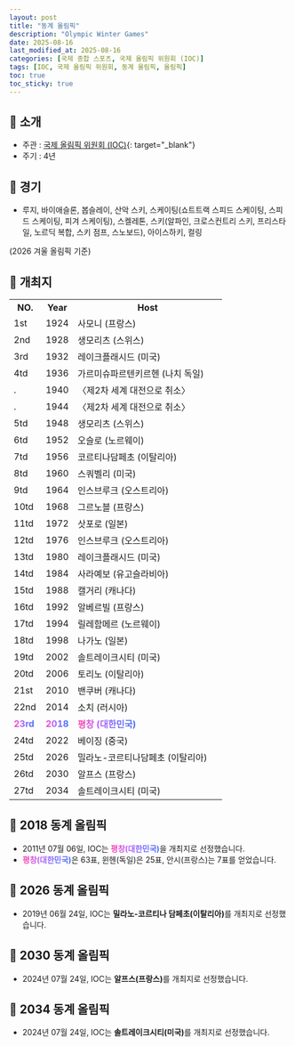 ```yaml
---
layout: post
title: "동계 올림픽"
description: "Olympic Winter Games"
date: 2025-08-16
last_modified_at: 2025-08-16
categories: [국제 종합 스포츠, 국제 올림픽 위원회 (IOC)]
tags: [IOC, 국제 올림픽 위원회, 동계 올림픽, 올림픽]
toc: true
toc_sticky: true
---
```

## 📜 소개
* 주관 : [국제 올림픽 위원회 (IOC)](https://www.olympics.com/ioc){: target="_blank"}
* 주기 : 4년

## 📜 경기
* 루지, 바이애슬론, 봅슬레이, 산악 스키, 스케이팅(쇼트트랙 스피드 스케이팅, 스피드 스케이팅, 피겨 스케이팅), 스켈레톤, 스키(알파인, 크로스컨트리 스키, 프리스타일, 노르딕 복합, 스키 점프, 스노보드), 아이스하키, 컬링

(2026 겨울 올림픽 기준)

## 📜 개최지
<html>

<head>
    <meta charset="UTF-8">
</head>

<body>
    <table>
        <tr>
            <th style="width: 15%;">NO.</th>
            <th style="width: 15%;">Year</th>
            <th style="width: 70%;">Host</th>
        </tr>
        <tr>
            <td>1st</td>
            <td>1924</td>
            <td>사모니 (프랑스)</td>
        </tr>
        <tr>
            <td>2nd</td>
            <td>1928</td>
            <td>생모리츠 (스위스)</td>
        </tr>
        <tr>
            <td>3rd</td>
            <td>1932</td>
            <td>레이크플래시드 (미국)</td>
        </tr>
        <tr>
            <td>4td</td>
            <td>1936</td>
            <td>가르미슈파르텐키르헨 (나치 독일)</td>
        </tr>
        <tr>
            <td>.</td>
            <td>1940</td>
            <td>〈제2차 세계 대전으로 취소〉</td>
        </tr>
        <tr>
            <td>.</td>
            <td>1944</td>
            <td>〈제2차 세계 대전으로 취소〉</td>
        </tr>
        <tr>
            <td>5td</td>
            <td>1948</td>
            <td>생모리츠 (스위스)</td>
        </tr>
        <tr>
            <td>6td</td>
            <td>1952</td>
            <td>오슬로 (노르웨이)</td>
        </tr>
        <tr>
            <td>7td</td>
            <td>1956</td>
            <td>코르티나담페초 (이탈리아)</td>
        </tr>
        <tr>
            <td>8td</td>
            <td>1960</td>
            <td>스쿼벨리 (미국)</td>
        </tr>
        <tr>
            <td>9td</td>
            <td>1964</td>
            <td>인스브루크 (오스트리아)</td>
        </tr>
        <tr>
            <td>10td</td>
            <td>1968</td>
            <td>그르노블 (프랑스)</td>
        </tr>
        <tr>
            <td>11td</td>
            <td>1972</td>
            <td>삿포로 (일본)</td>
        </tr>
        <tr>
            <td>12td</td>
            <td>1976</td>
            <td>인스브루크 (오스트리아)</td>
        </tr>
        <tr>
            <td>13td</td>
            <td>1980</td>
            <td>레이크플래시드 (미국)</td>
        </tr>
        <tr>
            <td>14td</td>
            <td>1984</td>
            <td>사라예보 (유고슬라비아)</td>
        </tr>
        <tr>
            <td>15td</td>
            <td>1988</td>
            <td>캘거리 (캐나다)</td>
        </tr>
        <tr>
            <td>16td</td>
            <td>1992</td>
            <td>알베르빌 (프랑스)</td>
        </tr>
        <tr>
            <td>17td</td>
            <td>1994</td>
            <td>릴레함메르 (노르웨이)</td>
        </tr>
        <tr>
            <td>18td</td>
            <td>1998</td>
            <td>나가노 (일본)</td>
        </tr>
        <tr>
            <td>19td</td>
            <td>2002</td>
            <td>솔트레이크시티 (미국)</td>
        </tr>
        <tr>
            <td>20td</td>
            <td>2006</td>
            <td>토리노 (이탈리아)</td>
        </tr>
        <tr>
            <td>21st</td>
            <td>2010</td>
            <td>밴쿠버 (캐나다)</td>
        </tr>
        <tr>
            <td>22nd</td>
            <td>2014</td>
            <td>소치 (러시아)</td>
        </tr>
        <tr>
            <td><span style="background: text linear-gradient(to right, #FF43A8, #BE5DFA, #776CFF, #4172F2); font-weight: bold; -webkit-background-clip: text; -webkit-text-fill-color: transparent;">23rd</span></td>
            <td><span style="background: text linear-gradient(to right, #FF43A8, #BE5DFA, #776CFF, #4172F2); font-weight: bold; -webkit-background-clip: text; -webkit-text-fill-color: transparent;">2018</span></td>
            <td><span style="background: text linear-gradient(to right, #FF43A8, #BE5DFA, #776CFF, #4172F2); font-weight: bold; -webkit-background-clip: text; -webkit-text-fill-color: transparent;">평창 (대한민국)</span></td>
        </tr>
        <tr>
            <td>24td</td>
            <td>2022</td>
            <td>베이징 (중국)</td>
        </tr>
        <tr>
            <td>25td</td>
            <td>2026</td>
            <td>밀라노-코르티나담페초 (이탈리아)</td>
        </tr>
        <tr>
            <td>26td</td>
            <td>2030</td>
            <td>알프스 (프랑스)</td>
        </tr>
        <tr>
            <td>27td</td>
            <td>2034</td>
            <td>솔트레이크시티 (미국)</td>
        </tr>
    </table>
</body>

</html>

## 📜 2018 동계 올림픽
* 2011년 07월 06일, IOC는 <span style="background: text linear-gradient(to right, #FF43A8, #BE5DFA, #776CFF, #4172F2); font-weight: bold; -webkit-background-clip: text; -webkit-text-fill-color: transparent;">평창(대한민국)</span>을 개최지로 선정했습니다.
* <span style="background: text linear-gradient(to right, #FF43A8, #BE5DFA, #776CFF, #4172F2); font-weight: bold; -webkit-background-clip: text; -webkit-text-fill-color: transparent;">평창(대한민국)</span>은 63표, 윈헨(독일)은 25표, 안시(프랑스)는 7표를 얻었습니다.

## 📜 2026 동계 올림픽
* 2019년 06월 24일, IOC는 <span style="font-weight: bold;">밀라노-코르티나 담페초(이탈리아)</span>를 개최지로 선정했습니다.

## 📜 2030 동계 올림픽
* 2024년 07월 24일, IOC는 <span style="font-weight: bold;">알프스(프랑스)</span>를 개최지로 선정했습니다.

## 📜 2034 동계 올림픽
* 2024년 07월 24일, IOC는 <span style="font-weight: bold;">솔트레이크시티(미국)</span>를 개최지로 선정했습니다.
